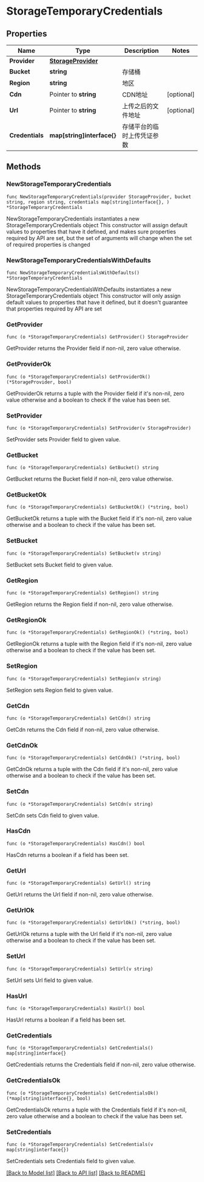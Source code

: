 # StorageTemporaryCredentials

## Properties

Name | Type | Description | Notes
------------ | ------------- | ------------- | -------------
**Provider** | [**StorageProvider**](StorageProvider.md) |  | 
**Bucket** | **string** | 存储桶 | 
**Region** | **string** | 地区 | 
**Cdn** | Pointer to **string** | CDN地址 | [optional] 
**Url** | Pointer to **string** | 上传之后的文件地址 | [optional] 
**Credentials** | **map[string]interface{}** | 存储平台的临时上传凭证参数 | 

## Methods

### NewStorageTemporaryCredentials

`func NewStorageTemporaryCredentials(provider StorageProvider, bucket string, region string, credentials map[string]interface{}, ) *StorageTemporaryCredentials`

NewStorageTemporaryCredentials instantiates a new StorageTemporaryCredentials object
This constructor will assign default values to properties that have it defined,
and makes sure properties required by API are set, but the set of arguments
will change when the set of required properties is changed

### NewStorageTemporaryCredentialsWithDefaults

`func NewStorageTemporaryCredentialsWithDefaults() *StorageTemporaryCredentials`

NewStorageTemporaryCredentialsWithDefaults instantiates a new StorageTemporaryCredentials object
This constructor will only assign default values to properties that have it defined,
but it doesn't guarantee that properties required by API are set

### GetProvider

`func (o *StorageTemporaryCredentials) GetProvider() StorageProvider`

GetProvider returns the Provider field if non-nil, zero value otherwise.

### GetProviderOk

`func (o *StorageTemporaryCredentials) GetProviderOk() (*StorageProvider, bool)`

GetProviderOk returns a tuple with the Provider field if it's non-nil, zero value otherwise
and a boolean to check if the value has been set.

### SetProvider

`func (o *StorageTemporaryCredentials) SetProvider(v StorageProvider)`

SetProvider sets Provider field to given value.


### GetBucket

`func (o *StorageTemporaryCredentials) GetBucket() string`

GetBucket returns the Bucket field if non-nil, zero value otherwise.

### GetBucketOk

`func (o *StorageTemporaryCredentials) GetBucketOk() (*string, bool)`

GetBucketOk returns a tuple with the Bucket field if it's non-nil, zero value otherwise
and a boolean to check if the value has been set.

### SetBucket

`func (o *StorageTemporaryCredentials) SetBucket(v string)`

SetBucket sets Bucket field to given value.


### GetRegion

`func (o *StorageTemporaryCredentials) GetRegion() string`

GetRegion returns the Region field if non-nil, zero value otherwise.

### GetRegionOk

`func (o *StorageTemporaryCredentials) GetRegionOk() (*string, bool)`

GetRegionOk returns a tuple with the Region field if it's non-nil, zero value otherwise
and a boolean to check if the value has been set.

### SetRegion

`func (o *StorageTemporaryCredentials) SetRegion(v string)`

SetRegion sets Region field to given value.


### GetCdn

`func (o *StorageTemporaryCredentials) GetCdn() string`

GetCdn returns the Cdn field if non-nil, zero value otherwise.

### GetCdnOk

`func (o *StorageTemporaryCredentials) GetCdnOk() (*string, bool)`

GetCdnOk returns a tuple with the Cdn field if it's non-nil, zero value otherwise
and a boolean to check if the value has been set.

### SetCdn

`func (o *StorageTemporaryCredentials) SetCdn(v string)`

SetCdn sets Cdn field to given value.

### HasCdn

`func (o *StorageTemporaryCredentials) HasCdn() bool`

HasCdn returns a boolean if a field has been set.

### GetUrl

`func (o *StorageTemporaryCredentials) GetUrl() string`

GetUrl returns the Url field if non-nil, zero value otherwise.

### GetUrlOk

`func (o *StorageTemporaryCredentials) GetUrlOk() (*string, bool)`

GetUrlOk returns a tuple with the Url field if it's non-nil, zero value otherwise
and a boolean to check if the value has been set.

### SetUrl

`func (o *StorageTemporaryCredentials) SetUrl(v string)`

SetUrl sets Url field to given value.

### HasUrl

`func (o *StorageTemporaryCredentials) HasUrl() bool`

HasUrl returns a boolean if a field has been set.

### GetCredentials

`func (o *StorageTemporaryCredentials) GetCredentials() map[string]interface{}`

GetCredentials returns the Credentials field if non-nil, zero value otherwise.

### GetCredentialsOk

`func (o *StorageTemporaryCredentials) GetCredentialsOk() (*map[string]interface{}, bool)`

GetCredentialsOk returns a tuple with the Credentials field if it's non-nil, zero value otherwise
and a boolean to check if the value has been set.

### SetCredentials

`func (o *StorageTemporaryCredentials) SetCredentials(v map[string]interface{})`

SetCredentials sets Credentials field to given value.



[[Back to Model list]](../README.md#documentation-for-models) [[Back to API list]](../README.md#documentation-for-api-endpoints) [[Back to README]](../README.md)


